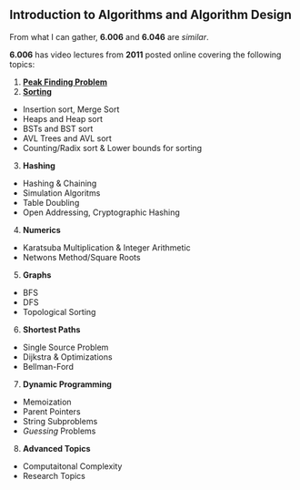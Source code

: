 Introduction to Algorithms and Algorithm Design
-----------------------------------------------
From what I can gather, **6.006** and **6.046** are *similar*.

**6.006** has video lectures from **2011** posted online covering the following topics:

1. [**Peak Finding Problem**](./lect1.md)
2. [**Sorting**](./lect2.md)
  * Insertion sort, Merge Sort
  * Heaps and Heap sort
  * BSTs and BST sort
  * AVL Trees and AVL sort
  * Counting/Radix sort & Lower bounds for sorting
3. **Hashing**
  * Hashing & Chaining
  * Simulation Algoritms
  * Table Doubling 
  * Open Addressing, Cryptographic Hashing
4. **Numerics**
  * Karatsuba Multiplication & Integer Arithmetic
  * Netwons Method/Square Roots
5. **Graphs**
  * BFS
  * DFS
  * Topological Sorting
6. **Shortest Paths**
  * Single Source Problem
  * Dijkstra & Optimizations
  * Bellman-Ford
7. **Dynamic Programming**
  * Memoization
  * Parent Pointers
  * String Subproblems
  * *Guessing* Problems
8. **Advanced Topics**
  * Computaitonal Complexity
  * Research Topics



